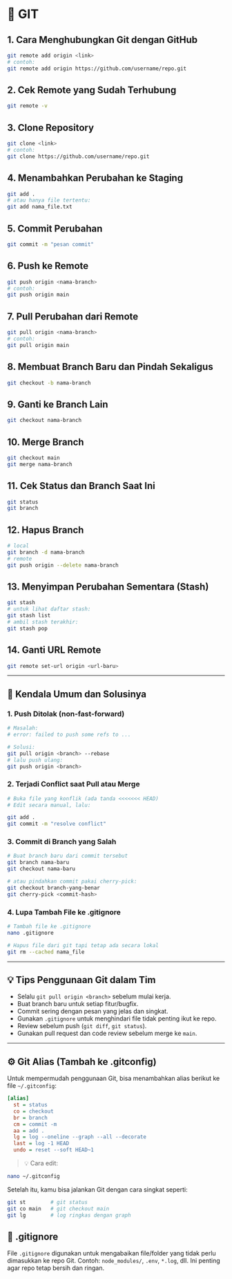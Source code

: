 # 🧰 GIT

## 1. Cara Menghubungkan Git dengan GitHub

```bash
git remote add origin <link>
# contoh:
git remote add origin https://github.com/username/repo.git
```

## 2. Cek Remote yang Sudah Terhubung

```bash
git remote -v
```

## 3. Clone Repository

```bash
git clone <link>
# contoh:
git clone https://github.com/username/repo.git
```

## 4. Menambahkan Perubahan ke Staging

```bash
git add .
# atau hanya file tertentu:
git add nama_file.txt
```

## 5. Commit Perubahan

```bash
git commit -m "pesan commit"
```

## 6. Push ke Remote

```bash
git push origin <nama-branch>
# contoh:
git push origin main
```

## 7. Pull Perubahan dari Remote

```bash
git pull origin <nama-branch>
# contoh:
git pull origin main
```

## 8. Membuat Branch Baru dan Pindah Sekaligus

```bash
git checkout -b nama-branch
```

## 9. Ganti ke Branch Lain

```bash
git checkout nama-branch
```

## 10. Merge Branch

```bash
git checkout main
git merge nama-branch
```

## 11. Cek Status dan Branch Saat Ini

```bash
git status
git branch
```

## 12. Hapus Branch

```bash
# local
git branch -d nama-branch
# remote
git push origin --delete nama-branch
```

## 13. Menyimpan Perubahan Sementara (Stash)

```bash
git stash
# untuk lihat daftar stash:
git stash list
# ambil stash terakhir:
git stash pop
```

## 14. Ganti URL Remote

```bash
git remote set-url origin <url-baru>
```

---

## 🐛 Kendala Umum dan Solusinya

### 1. Push Ditolak (non-fast-forward)

```bash
# Masalah:
# error: failed to push some refs to ...

# Solusi:
git pull origin <branch> --rebase
# lalu push ulang:
git push origin <branch>
```

### 2. Terjadi Conflict saat Pull atau Merge

```bash
# Buka file yang konflik (ada tanda <<<<<<< HEAD)
# Edit secara manual, lalu:

git add .
git commit -m "resolve conflict"
```

### 3. Commit di Branch yang Salah

```bash
# Buat branch baru dari commit tersebut
git branch nama-baru
git checkout nama-baru

# atau pindahkan commit pakai cherry-pick:
git checkout branch-yang-benar
git cherry-pick <commit-hash>
```

### 4. Lupa Tambah File ke .gitignore

```bash
# Tambah file ke .gitignore
nano .gitignore

# Hapus file dari git tapi tetap ada secara lokal
git rm --cached nama_file
```

---

## 💡 Tips Penggunaan Git dalam Tim

- Selalu `git pull origin <branch>` sebelum mulai kerja.
- Buat branch baru untuk setiap fitur/bugfix.
- Commit sering dengan pesan yang jelas dan singkat.
- Gunakan `.gitignore` untuk menghindari file tidak penting ikut ke repo.
- Review sebelum push (`git diff`, `git status`).
- Gunakan pull request dan code review sebelum merge ke `main`.

---

## ⚙️ Git Alias (Tambah ke .gitconfig)

Untuk mempermudah penggunaan Git, bisa menambahkan alias berikut ke file
`~/.gitconfig`:

```ini
[alias]
  st = status
  co = checkout
  br = branch
  cm = commit -m
  aa = add .
  lg = log --oneline --graph --all --decorate
  last = log -1 HEAD
  undo = reset --soft HEAD~1
```

> 💡 Cara edit:

```bash
nano ~/.gitconfig
```

Setelah itu, kamu bisa jalankan Git dengan cara singkat seperti:

```bash
git st        # git status
git co main   # git checkout main
git lg        # log ringkas dengan graph
```

## 📁 .gitignore

File `.gitignore` digunakan untuk mengabaikan file/folder yang tidak perlu dimasukkan
ke repo Git. Contoh: `node_modules/`, `.env`, `*.log`, dll. Ini penting agar repo
tetap bersih dan ringan.
